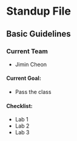 # Standup File
## Basic Guidelines

### Current Team
- Jimin Cheon

#### Current Goal:
- Pass the class

#### Checklist:
- Lab 1
- Lab 2
- Lab 3
